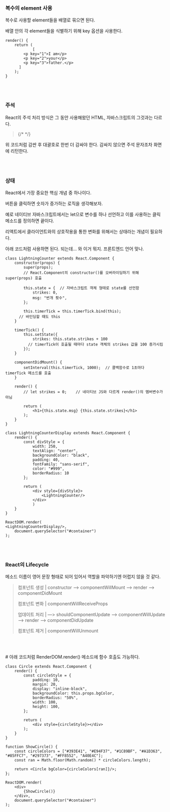 ### 복수의 element 사용

복수로 사용할 element들을 배열로 묶으면 된다.

배열 안의 각 element들을 식별하기 위해 key 옵션을 사용한다.

```react
render() {
	return (
			[
        <p key="1">I am</p>
        <p key="2">your</p>
        <p key="3">father.</p>
      ]
	);
}
```

<br><br>

### 주석

React의 주석 처리 방식은 그 동안 사용해왔던 HTML, 자바스크립트의 그것과는 다르다. 

> {/* */}

위 코드처럼 감싼 후 대괄호로 한번 더 감싸야 한다. 감싸지 않으면 주석 문자조차 화면에 리턴한다.

<br><br>

### 상태

React에서 가장 중요한 핵심 개념 중 하나이다.

버튼을 클릭하면 숫자가 증가하는 로직을 생각해보자.

예로 네이티브 자바스크립트에서는 let으로 변수를 하나 선언하고 이를 사용하는 클릭 메소드를 정의하면 끝이다.

리액트에서 클라이언트와의 상호작용을 통한 변화를 위해서는 상태라는 개념이 필요하다.

아래 코드처럼 사용하면 된다. 되는데… 와 이거 뭐지. 프론트엔드 언어 맞나.

```react
class LightningCounter extends React.Component {
    constructor(props) {
        super(props);	
      	// React.Component의 constructor()를 오버라이딩하기 위해 super(props) 호출

        this.state = {	// 자바스크립트 객체 형태로 state를 선언함
            strikes: 0,
            msg: "번개 횟수",
        };

        this.timerTick = this.timerTick.bind(this);
      // 바인딩할 때도 this
    }

    timerTick() {
        this.setState({
            strikes: this.state.strikes + 100	
          // timerTick이 호출될 때마다 state 객체의 strikes 값을 100 증가시킴
        });
    }

    componentDidMount() {
        setInterval(this.timerTick, 1000);	// 콜백함수로 1초마다 timerTick 메소드를 호출
    }

    render() {
        // let strikes = 0;    // 네이티브 JS와 다르게 render()의 멤버변수가 아님

        return (
            <h1>{this.state.msg} {this.state.strikes}</h1>
        );
    }
}

class LightningCounterDisplay extends React.Component {
    render() {
        const divStyle = {
            width: 250,
            textAlign: "center",
            backgroundColor: "black",
            padding: 40,
            fontFamily: "sans-serif",
            color: "#999",
            borderRadius: 10
        };

        return (
            <div style={divStyle}>
	            <LightningCounter/>
            </div>
		    )
    }
}

ReactDOM.render(
<LightningCounterDisplay/>,
    document.querySelector("#container")
);
```

<br><br>

### React의 Lifecycle

메소드 이름이 영어 문장 형태로 되어 있어서 역할을 파악하기엔 어렵지 않을 것 같다.

> 컴포넌트 생성	|	constructor —> componentWillMount —> render —> componentDidMount
>
> 컴포넌트 변화	|	componentWillReceiveProps
>
> 업데이트 처리	|	—> shouldComponentUpdate —> componentWillUpdate —> render —> componentDidUpdate
>
> 컴포넌트 제거	|	componentWillUnmount

<br><br>

\# 아래 코드처럼 RenderDOM.render() 메소드에 함수 호출도 가능하다.

```react
class Circle extends React.Component {
    render() {
        const circleStyle = {
            padding: 10,
            margin: 20,
            display: "inline-block",
            backgroundColor: this.props.bgColor,
            borderRadius: "50%",
            width: 100,
            height: 100,
        };

        return (
            <div style={circleStyle}></div>
        );
    }
}

function ShowCircle() {
    const circleColors = ["#393E41", "#E94F37", "#1C89BF", "#A1D363", "#85FFC7", "#297373", "#FF8552", "A40E4C"];
    const ran = Math.floor(Math.random() * circleColors.length);

    return <Circle bgColor={circleColors[ran]}/>;
};

ReactDOM.render(
    <div>
        {ShowCircle()}
    </div>,
    document.querySelector("#container")
);
```



